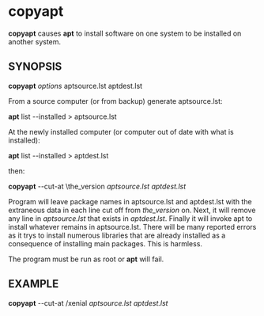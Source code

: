 # copyapt

**copyapt** causes **apt** to install software on one system to be
installed on another system.



## SYNOPSIS

**copyapt** *options* aptsource.lst aptdest.lst

From a source computer (or from backup) generate aptsource.lst:

**apt** list --installed > aptsource.lst

At the newly installed computer (or computer out of date with
what is installed):

**apt** list --installed > aptdest.lst

then:

**copyapt** --cut-at \the_version *aptsource.lst* *aptdest.lst*

Program will leave package names in aptsource.lst and aptdest.lst with
the extraneous data in each line cut off from *the_version* on.
Next, it will remove any line in *aptsource.lst* that exists in
*aptdest.lst*.
Finally it will invoke apt to install whatever remains in aptsource.lst.
There will be many reported errors as it trys to install numerous
libraries that are already installed as a consequence of installing
main packages. This is harmless.

The program must be run as root or **apt** will fail.

## EXAMPLE
**copyapt** --cut-at /xenial *aptsource.lst* *aptdest.lst*
